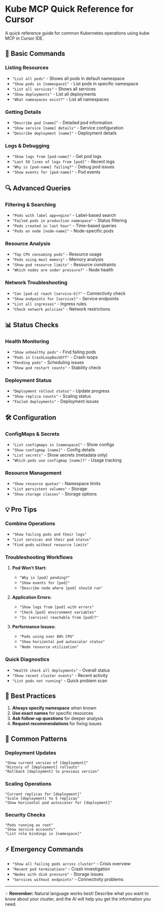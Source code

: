 # Kube MCP Quick Reference for Cursor

A quick reference guide for common Kubernetes operations using kube MCP in Cursor IDE.

## 🚀 Basic Commands

### Listing Resources
- `"List all pods"` - Shows all pods in default namespace
- `"Show pods in [namespace]"` - List pods in specific namespace
- `"List all services"` - Shows all services
- `"Show deployments"` - List all deployments
- `"What namespaces exist?"` - List all namespaces

### Getting Details
- `"Describe pod [name]"` - Detailed pod information
- `"Show service [name] details"` - Service configuration
- `"Describe deployment [name]"` - Deployment details

### Logs & Debugging
- `"Show logs from [pod-name]"` - Get pod logs
- `"Last 50 lines of logs from [pod]"` - Recent logs
- `"Why is [pod-name] failing?"` - Debug pod issues
- `"Show events for [pod-name]"` - Pod events

## 🔍 Advanced Queries

### Filtering & Searching
- `"Pods with label app=nginx"` - Label-based search
- `"Failed pods in production namespace"` - Status filtering
- `"Pods created in last hour"` - Time-based queries
- `"Pods on node [node-name]"` - Node-specific pods

### Resource Analysis
- `"Top CPU consuming pods"` - Resource usage
- `"Pods using most memory"` - Memory analysis
- `"Show pod resource limits"` - Resource constraints
- `"Which nodes are under pressure?"` - Node health

### Network Troubleshooting
- `"Can [pod-a] reach [service-b]?"` - Connectivity check
- `"Show endpoints for [service]"` - Service endpoints
- `"List all ingresses"` - Ingress rules
- `"Check network policies"` - Network restrictions

## 📊 Status Checks

### Health Monitoring
- `"Show unhealthy pods"` - Find failing pods
- `"Pods in CrashLoopBackOff"` - Crash loops
- `"Pending pods"` - Scheduling issues
- `"Show pod restart counts"` - Stability check

### Deployment Status
- `"Deployment rollout status"` - Update progress
- `"Show replica counts"` - Scaling status
- `"Failed deployments"` - Deployment issues

## 🛠️ Configuration

### ConfigMaps & Secrets
- `"List configmaps in [namespace]"` - Show configs
- `"Show configmap [name]"` - Config details
- `"List secrets"` - Show secrets (metadata only)
- `"Which pods use configmap [name]?"` - Usage tracking

### Resource Management
- `"Show resource quotas"` - Namespace limits
- `"List persistent volumes"` - Storage
- `"Show storage classes"` - Storage options

## 💡 Pro Tips

### Combine Operations
- `"Show failing pods and their logs"`
- `"List services and their pod status"`
- `"Find pods without resource limits"`

### Troubleshooting Workflows
1. **Pod Won't Start:**
   - `"Why is [pod] pending?"`
   - `"Show events for [pod]"`
   - `"Describe node where [pod] should run"`

2. **Application Errors:**
   - `"Show logs from [pod] with errors"`
   - `"Check [pod] environment variables"`
   - `"Is [service] reachable from [pod]?"`

3. **Performance Issues:**
   - `"Pods using over 80% CPU"`
   - `"Show horizontal pod autoscaler status"`
   - `"Node resource utilization"`

### Quick Diagnostics
- `"Health check all deployments"` - Overall status
- `"Show recent cluster events"` - Recent activity
- `"List pods not running"` - Quick problem scan

## 🎯 Best Practices

1. **Always specify namespace** when known
2. **Use exact names** for specific resources
3. **Ask follow-up questions** for deeper analysis
4. **Request recommendations** for fixing issues

## 🔧 Common Patterns

### Deployment Updates
```
"Show current version of [deployment]"
"History of [deployment] rollouts"
"Rollback [deployment] to previous version"
```

### Scaling Operations
```
"Current replicas for [deployment]"
"Scale [deployment] to 5 replicas"
"Show horizontal pod autoscaler for [deployment]"
```

### Security Checks
```
"Pods running as root"
"Show service accounts"
"List role bindings in [namespace]"
```

## ⚡ Emergency Commands

- `"Show all failing pods across cluster"` - Crisis overview
- `"Recent pod terminations"` - Crash investigation
- `"Nodes with disk pressure"` - Storage issues
- `"Services without endpoints"` - Connectivity problems

---

💡 **Remember:** Natural language works best! Describe what you want to know about your cluster, and the AI will help you get the information you need.
